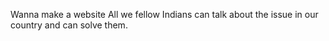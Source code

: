 Wanna make a website 
All we fellow Indians can talk about the issue in our country and can solve them.
 
